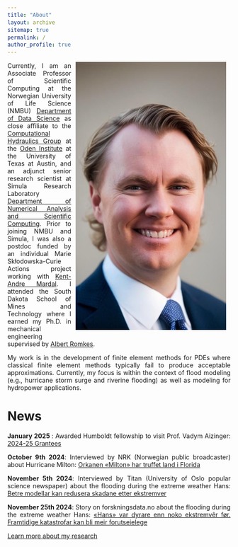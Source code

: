 ```yaml
---
title: "About"
layout: archive
sitemap: true
permalink: /
author_profile: true
---
```


<img src="/assets/images/IMG_6543.JPG" width="340px" alt="Eirik Valseth" align="right" style="display:block;margin-bottom:10px;margin-left:auto;margin-right:auto;padding-left: 10px;padding-right: 10px;" z-index="1" />
 
<!-- # About -->

<p style="text-align: justify; padding-right: 10px;">
Currently, I am an Associate Professor of Scientific Computing at the Norwegian University of Life Science (NMBU) <a href="https://www.nmbu.no/en/faculties/faculty-science-and-technology/department-data-science">Department of Data Science</a> as close affiliate to the  <a href="https://ut-chg.github.io">Computational Hydraulics Group</a> at the  <a href="https://www.oden.utexas.edu">Oden Institute</a> at the University of Texas at Austin, and an adjunct senior research scientist at Simula Research Laboratory <a href="https://www.simula.no/research/projects/department-numerical-analysis-and-scientific-computing">Department of Numerical Analysis and Scientific Computing</a>. Prior to joining NMBU and Simula, I was also a postdoc funded by an individual Marie Skłodowska-Curie Actions project working with <a href="https://kent-and.github.io">Kent-Andre Mardal</a>. 
I attended the South Dakota School of Mines and Technology where I earned my Ph.D. in mechanical engineering supervised by <a href="https://www.sdsmt.edu/Directories/Personnel/Romkes,-Albert/">Albert Romkes</a>.  
</p>



<p style="text-align: justify">
My work is in the development of finite element methods for PDEs where classical finite element methods typically fail to produce acceptable approximations. Currently, my focus is within the context of flood modeling (e.g., hurricane storm surge and riverine flooding) as well as modeling for hydropower applications.
</p>  


# News 

<p style="text-align: justify">
<strong>January 2025 </strong>: Awarded Humboldt fellowship to visit Prof. Vadym Aizinger:  <a href="https://www.humboldt-centre.uni-bayreuth.de/en/fellows-and-grantees/recently-selected-short-term-grantees/index.html">2024-25 Grantees</a>
</p>  


<p style="text-align: justify">
<strong>October 9th 2024</strong>: Interviewed by NRK (Norwegian public broadcaster) about Hurricane Milton:  <a href="https://www.nrk.no/urix/varsler-store-oversvommelser-pa-grunn-av-orkanen-_milton_-1.17076906">Orkanen «Milton» har truffet land i Florida</a>
</p>  


<p style="text-align: justify">
<strong>November 5th 2024</strong>: Interviewed by Titan (University of Oslo popular science newspaper) about the flooding during the extreme weather Hans:  <a href="https://www.titan.uio.no/naturvitenskap/2024/betre-modellar-kan-redusera-skadar-ekstremver.html">Betre modellar kan redusera skadane etter ekstremver</a>
</p>  

<p style="text-align: justify">
<strong>November 25th 2024</strong>: Story on forskningsdata.no about the flooding during the extreme weather Hans:  <a href="https://www.forskning.no/informasjonsteknologi-klima-partner/hans-var-dyrare-enn-noko-ekstremvr-for-framtidige-katastrofar-kan-bli-meir-forutseielege/2427610">«Hans» var dyrare enn noko ekstremvêr før. Framtidige katastrofar kan bli meir forutseielege</a>
</p>  

[Learn more about my research](/research/)




 
